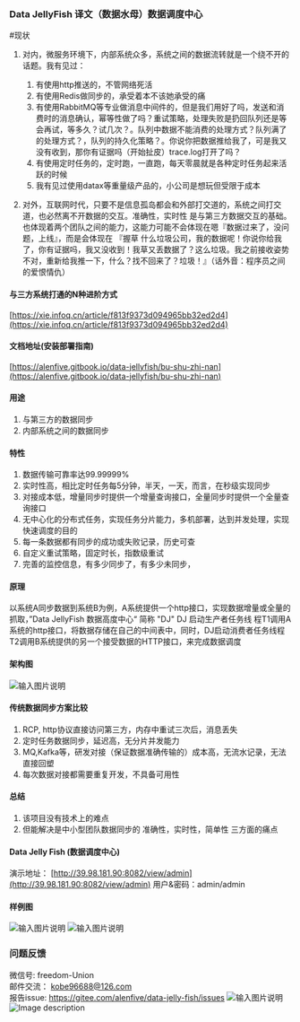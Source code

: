 ### Data JellyFish 译文（数据水母）数据调度中心

#现状
1. 对内，微服务环境下，内部系统众多，系统之间的数据流转就是一个绕不开的话题。我有见过：
    1. 有使用http推送的，不管网络死活
    2. 有使用Redis做同步的，承受着本不该她承受的痛
    3. 有使用RabbitMQ等专业做消息中间件的，但是我们用好了吗，发送和消费时的消息确认，幂等性做了吗？重试策略，处理失败是扔回队列还是等会再试，等多久？试几次？。队列中数据不能消费的处理方式？队列满了的处理方式？，队列的持久化策略？。你说你把数据推给我了，可是我又没有收到，那你有证据吗（开始扯皮）trace.log打开了吗？
    4. 有使用定时任务的，定时跑，一直跑，每天零晨就是各种定时任务起来活跃的时候
    5. 我有见过使用datax等重量级产品的，小公司是想玩但受限于成本

2. 对外，互联网时代，只要不是信息孤岛都会和外部打交道的，系统之间打交道，也必然离不开数据的交互。准确性，实时性 是与第三方数据交互的基础。 也体现着两个团队之间的能力，这能力可能不会体现在嗯『数据过来了，没问题，上线』，而是会体现在 『握草 什么垃圾公司，我的数据呢！你说你给我了，你有证据吗，我又没收到！我草又丢数据了？这么垃圾。我之前接收姿势不对，重新给我推一下，什么？找不回来了？垃圾！』（话外音：程序员之间的爱恨情仇）

#### 与三方系统打通的N种进阶方式
[https://xie.infoq.cn/article/f813f9373d094965bb32ed2d4](https://xie.infoq.cn/article/f813f9373d094965bb32ed2d4)


#### 文档地址(安装部署指南)
[https://alenfive.gitbook.io/data-jellyfish/bu-shu-zhi-nan](https://alenfive.gitbook.io/data-jellyfish/bu-shu-zhi-nan)


#### 用途

1. 与第三方的数据同步    
2. 内部系统之间的数据同步    

#### 特性
1. 数据传输可靠率达99.99999%
2. 实时性高，相比定时任务每5分钟，半天，一天，而言，在秒级实现同步
3. 对接成本低，增量同步时提供一个增量查询接口，全量同步时提供一个全量查询接口
4. 无中心化的分布式任务，实现任务分片能力，多机部署，达到并发处理，实现快速调度的目的
5. 每一条数据都有同步的成功或失败记录，历史可查
6. 自定义重试策略，固定时长，指数级重试
7. 完善的监控信息，有多少同步了，有多少未同步，

#### 原理

以系统A同步数据到系统B为例，A系统提供一个http接口，实现数据增量或全量的抓取，”Data JellyFish 数据高度中心“ 简称 "DJ" 
DJ 启动生产者任务线 程T1调用A系统的http接口，将数据存储在自己的中间表中，同时，DJ启动消费者任务线程T2调用B系统提供的另一个接受数据的HTTP接口，来完成数据调度

#### 架构图
![输入图片说明](https://images.gitee.com/uploads/images/2021/0127/210151_af2b4cdf_5139840.png "屏幕截图.png")

#### 传统数据同步方案比较
1. RCP, http协议直接访问第三方，内存中重试三次后，消息丢失
2. 定时任务数据同步，延迟高，无分片并发能力
3. MQ,Kafka等，研发对接（保证数据准确传输的）成本高，无流水记录，无法直接回塑
4. 每次数据对接都需要重复开发，不具备可用性

#### 总结
1. 该项目没有技术上的难点
2. 但能解决是中小型团队数据同步的 准确性，实时性，简单性 三方面的痛点

#### Data Jelly Fish (数据调度中心)
演示地址： [http://39.98.181.90:8082/view/admin](http://39.98.181.90:8082/view/admin)
用户&密码：admin/admin
 
#### 样例图
![输入图片说明](https://images.gitee.com/uploads/images/2021/0127/221506_57af30a6_5139840.png "屏幕截图.png")
![输入图片说明](https://images.gitee.com/uploads/images/2021/0127/221540_35b289eb_5139840.png "屏幕截图.png")

### 问题反馈 
微信号: freedom-Union  
邮件交流： kobe96688@126.com   
报告issue: https://gitee.com/alenfive/data-jelly-fish/issues 
![输入图片说明](https://images.gitee.com/uploads/images/2020/0915/183440_93549b7f_5139840.png "屏幕截图.png")
![Image description](https://images.gitee.com/uploads/images/2021/0728/095656_9f07ca09_5139840.png "屏幕截图.png")
